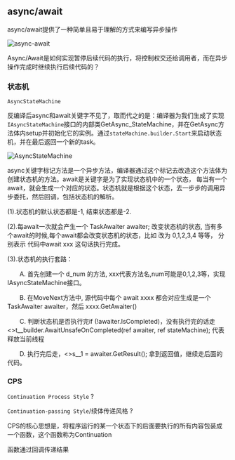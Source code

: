 ## async/await

async/await提供了一种简单且易于理解的方式来编写异步操作

![async-await](https://imgconvert.csdnimg.cn/aHR0cHM6Ly9kb2NzLm1pY3Jvc29mdC5jb20vZW4tdXMvZG90bmV0L2NzaGFycC9wcm9ncmFtbWluZy1ndWlkZS9jb25jZXB0cy9hc3luYy9tZWRpYS90YXNrLWFzeW5jaHJvbm91cy1wcm9ncmFtbWluZy1tb2RlbC9uYXZpZ2F0aW9uLXRyYWNlLWFzeW5jLXByb2dyYW0ucG5n?x-oss-process=image/format,png)

Async/Await是如何实现暂停后续代码的执行，将控制权交还给调用者，而在异步操作完成时继续执行后续代码的？

### 状态机

```AsyncStateMachine```

反编译后async和await关键字不见了，取而代之的是：编译器为我们生成了实现```IAsyncStateMachine```接口的内部类GetAsync_StateMachine，并在GetAsync方法体内setup并初始化它的实例。通过```stateMachine.builder.Start```来启动状态机，并在最后返回一个新的task。


![AsyncStateMachine](https://img2020.cnblogs.com/blog/1031302/202005/1031302-20200508173825959-1336509241.png)


async关键字标记方法是一个异步方法，编译器通过这个标记去改造这个方法体为创建状态机的方法。await是关键字是为了实现状态机中的一个状态， 每当有一个await，就会生成一个对应的状态。状态机就是根据这个状态，去一步步的调用异步委托，然后回调，包括状态机的解析。

(1).状态机的默认状态都是-1, 结束状态都是-2.

(2).每await一次就会产生一个 TaskAwaiter<int> awaiter; 改变状态机的状态, 当有多个await的时候,每个await都会改变状态机的状态，比如 改为 0,1,2,3,4 等等， 分别表示 代码中await xxx 这句话执行完成。

(3).状态机的执行套路：

　　A. 首先创建一个 <xxx>d_num 的方法, xxx代表方法名,num可能是0,1,2,3等，实现IAsyncStateMachine接口。

　　B. 在MoveNext方法中, 源代码中每个 await xxxx 都会对应生成是一个 TaskAwaiter<int> awaiter，然后 xxxx.GetAwaiter()

　　C. 判断状态机是否执行完if (!awaiter.IsCompleted)，没有执行完的话走 <>t__builder.AwaitUnsafeOnCompleted(ref awaiter, ref stateMachine); 代表释放当前线程

　　D. 执行完后走，<>s__1 = awaiter.GetResult(); 拿到返回值，继续走后面的代码。


<!-- https://www.cnblogs.com/yaopengfei/p/12848795.html -->


### CPS

```Continuation Process Style``` ?

```Continuation-passing Style```/续体传递风格 ?


CPS的核心思想是，将程序运行的某一个状态下的后面要执行的所有内容包装成一个函数，这个函数称为Continuation

函数通过回调传递结果
